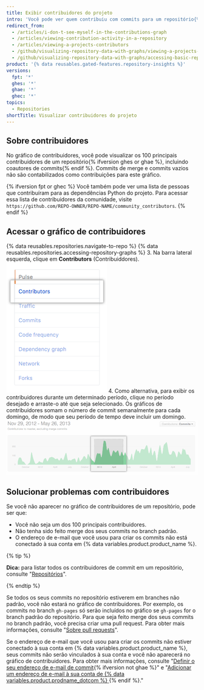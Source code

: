 ```yaml
---
title: Exibir contribuidores do projeto
intro: 'Você pode ver quem contribuiu com commits para um repositório{% ifversion fpt or ghec %} e as dependências dele{% endif %}.'
redirect_from:
  - /articles/i-don-t-see-myself-in-the-contributions-graph
  - /articles/viewing-contribution-activity-in-a-repository
  - /articles/viewing-a-projects-contributors
  - /github/visualizing-repository-data-with-graphs/viewing-a-projects-contributors
  - /github/visualizing-repository-data-with-graphs/accessing-basic-repository-data/viewing-a-projects-contributors
product: '{% data reusables.gated-features.repository-insights %}'
versions:
  fpt: '*'
  ghes: '*'
  ghae: '*'
  ghec: '*'
topics:
  - Repositories
shortTitle: Visualizar contribuidores do projeto
---
```


## Sobre contribuidores

No gráfico de contribuidores, você pode visualizar os 100 principais contribuidores de um repositório{% ifversion ghes or ghae %}, incluindo coautores de commits{% endif %}. Commits de merge e commits vazios não são contabilizados como contribuições para este gráfico.

{% ifversion fpt or ghec %}
Você também pode ver uma lista de pessoas que contribuíram para as dependências Python do projeto. Para acessar essa lista de contribuidores da comunidade, visite `https://github.com/REPO-OWNER/REPO-NAME/community_contributors`.
{% endif %}

## Acessar o gráfico de contribuidores

{% data reusables.repositories.navigate-to-repo %}
{% data reusables.repositories.accessing-repository-graphs %}
3. Na barra lateral esquerda, clique em **Contributors** (Contribuiddores). ![Aba de colaboradores](/assets/images/help/graphs/contributors_tab.png)
4. Como alternativa, para exibir os contribuidores durante um determinado período, clique no período desejado e arraste-o até que seja selecionado. Os gráficos de contribuidores somam o número de commit semanalmente para cada domingo, de modo que seu período de tempo deve incluir um domingo. ![Intervalo de tempo selecionado no gráfico de contribuidores](/assets/images/help/graphs/repo_contributors_click_drag_graph.png)

## Solucionar problemas com contribuidores

Se você não aparecer no gráfico de contribuidores de um repositório, pode ser que:
- Você não seja um dos 100 principais contribuidores.
- Não tenha sido feito merge dos seus commits no branch padrão.
- O endereço de e-mail que você usou para criar os commits não está conectado à sua conta em {% data variables.product.product_name %}.

{% tip %}

**Dica:** para listar todos os contribuidores de commit em um repositório, consulte "[Repositórios](/rest/reference/repos#list-contributors)".

{% endtip %}

Se todos os seus commits no repositório estiverem em branches não padrão, você não estará no gráfico de contribuidores. Por exemplo, os commits no branch `gh-pages` só serão incluídos no gráfico se `gh-pages` for o branch padrão do repositório. Para que seja feito merge dos seus commits no branch padrão, você precisa criar uma pull request. Para obter mais informações, consulte "[Sobre pull requests](/pull-requests/collaborating-with-pull-requests/proposing-changes-to-your-work-with-pull-requests/about-pull-requests)".

Se o endereço de e-mail que você usou para criar os commits não estiver conectado à sua conta em {% data variables.product.product_name %}, seus commits não serão vinculados à sua conta e você não aparecerá no gráfico de contribuidores. Para obter mais informações, consulte "[Definir o seu endereço de e-mail de commit](/articles/setting-your-commit-email-address){% ifversion not ghae %}" e "[Adicionar um endereço de e-mail à sua conta de {% data variables.product.prodname_dotcom %} ](/articles/adding-an-email-address-to-your-github-account){% endif %}."
